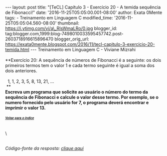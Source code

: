 --- layout: post title: "\[TeCL\] Capítulo 3 - Exercício 20 - A temida
sequência de Fibonacci!" date: '2016-11-25T05:05:00.001-08:00' author:
Exata 0Mente tags: - Treinamento em Linguagem C modified\_time:
'2016-11-25T05:05:04.560-08:00' thumbnail:
https://i.ytimg.com/vi/a\_RIsWmaLRo/0.jpg blogger\_id:
tag:blogger.com,1999:blog-7498010033595457742.post-2603718916615896470
blogger\_orig\_url:
https://exata0mente.blogspot.com/2016/11/tecl-capitulo-3-exercicio-20-temida.html
--- Treinamento em Linguagem C - Viviane Mizrahi\
\
**Exercício 20: A sequência de números de Fibonacci é a seguinte: os
dois primeiros termos tem o valor 1 e cada termo seguinte é igual a soma
dos dois anteriores.\
\
  1, 1, 2, 3, 5, 8, 13, 21, ...\
 **\
**Escreva um programa que solicite ao usuário o número do termo da
sequência de Fibonacci e calcule o valor desse termo. Por exemplo, se o
numero fornecido pelo usuário for 7, o programa deverá encontrar e
imprimir o valor 13.**\
\
**<span
style="font-family: &quot;helvetica neue&quot; , &quot;arial&quot; , &quot;helvetica&quot; , sans-serif;"><span
style="font-size: small;">[<span style="font-size: x-small;">*Voltar
para o ín<span
style="font-family: &quot;helvetica neue&quot; , &quot;arial&quot; , &quot;helvetica&quot; , sans-serif;">di<span
style="font-family: &quot;helvetica neue&quot; , &quot;arial&quot; , &quot;helvetica&quot; , sans-serif;">ce</span></span>*</span>](http://exata0mente.blogspot.com/2016/11/indice-do-blog.html)</span></span>**\
\
\
\
<div class="separator" style="clear: both; text-align: center;">

</div>

\
*Código-fonte da resposta: [clique aqui](http://adf.ly/1g5l1e)*
